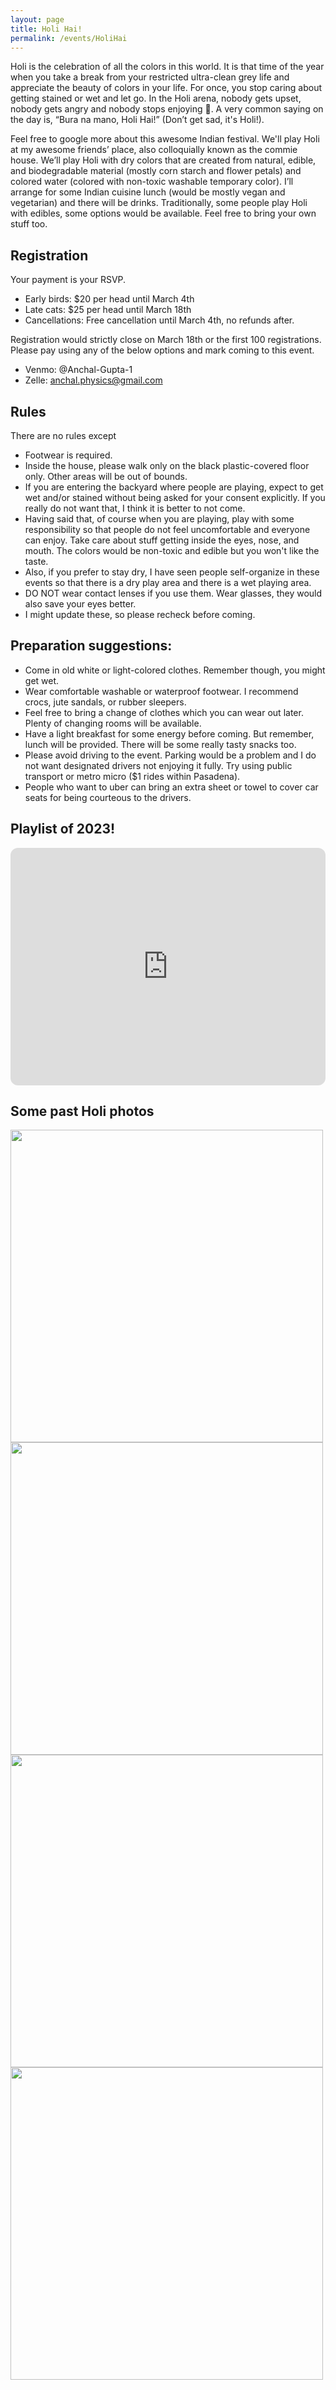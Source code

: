```yaml
---
layout: page
title: Holi Hai!
permalink: /events/HoliHai
---
```

Holi is the celebration of all the colors in this world. It is that time of the year when you take a break from your restricted ultra-clean grey life and appreciate the beauty of colors in your life. For once, you stop caring about getting stained or wet and let go. In the Holi arena, nobody gets upset, nobody gets angry and nobody stops enjoying 🙂. A very common saying on the day is, “Bura na mano, Holi Hai!” (Don’t get sad, it's Holi!).

Feel free to google more about this awesome Indian festival. We'll play Holi at my awesome friends’ place, also colloquially known as the commie house. We’ll play Holi with dry colors that are created from natural, edible, and biodegradable material (mostly corn starch and flower petals)
and colored water (colored with non-toxic washable temporary color). I’ll arrange for some Indian cuisine lunch (would be mostly vegan and vegetarian) and there will be drinks. Traditionally, some people play Holi with edibles, some options would be available. Feel free to bring your own stuff too.


## Registration

Your payment is your RSVP.

* Early birds: $20 per head until March 4th
* Late cats: $25 per head until March 18th
* Cancellations: Free cancellation until March 4th, no refunds after.

Registration would strictly close on March 18th or the first 100 registrations.
Please pay using any of the below options and mark coming to this event.
* Venmo: @Anchal-Gupta-1
* Zelle: anchal.physics@gmail.com

## Rules

There are no rules except
* Footwear is required.
* Inside the house, please walk only on the black plastic-covered floor only. Other areas will be out of bounds.
* If you are entering the backyard where people are playing, expect to get wet and/or stained without being asked for your consent explicitly. If you really do not want that, I think it is better to not come.
* Having said that, of course when you are playing, play with some responsibility so that people do not feel uncomfortable and everyone can enjoy. Take care about stuff getting inside the eyes, nose, and mouth. The colors would be non-toxic and edible but you won't like the taste.
* Also, if you prefer to stay dry, I have seen people self-organize in these events so that there is a dry play area and there is a wet playing area.
* DO NOT wear contact lenses if you use them. Wear glasses, they would also save your eyes better.
* I might update these, so please recheck before coming.

## Preparation suggestions:

* Come in old white or light-colored clothes. Remember though, you might get wet.
* Wear comfortable washable or waterproof footwear. I recommend crocs, jute sandals, or rubber sleepers.
* Feel free to bring a change of clothes which you can wear out later. Plenty of changing rooms will be available.
* Have a light breakfast for some energy before coming. But remember, lunch will be provided. There will be some really tasty snacks too.
* Please avoid driving to the event. Parking would be a problem and I do not want designated drivers not enjoying it fully. Try using public transport or metro micro ($1 rides within Pasadena).
* People who want to uber can bring an extra sheet or towel to cover car seats for being courteous to the drivers.

## Playlist of 2023!

<iframe style="border-radius:12px" src="https://open.spotify.com/embed/playlist/3R9FQUST4r34s2iJYafj0f?utm_source=generator" width="100%" height="380" frameBorder="0" allowfullscreen="" allow="autoplay; clipboard-write; encrypted-media; fullscreen; picture-in-picture"></iframe>

## Some past Holi photos

<img src="{{site.baseurl}}/data/figures/HoliPhotos/Holi2019.jpg" height="500">

<img src="{{site.baseurl}}/data/figures/HoliPhotos/Holi2022a.jpg" height="500">

<img src="{{site.baseurl}}/data/figures/HoliPhotos/Holi2022b.jpg" height="500">

<img src="{{site.baseurl}}/data/figures/HoliPhotos/Holi2022c.JPG" height="500">
